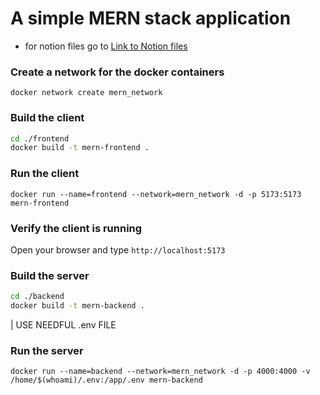 # A simple MERN stack application

- for notion files go to [Link to Notion files](https://github.com/theinfinox/courseApp/tree/docs)

### Create a network for the docker containers

`docker network create mern_network`

### Build the client 

```sh
cd ./frontend
docker build -t mern-frontend .
```

### Run the client

`docker run --name=frontend --network=mern_network -d -p 5173:5173 mern-frontend`

### Verify the client is running

Open your browser and type `http://localhost:5173`

### Build the server

```sh
cd ./backend
docker build -t mern-backend .
```
| USE NEEDFUL .env FILE
### Run the server

`docker run --name=backend --network=mern_network -d -p 4000:4000 -v /home/$(whoami)/.env:/app/.env mern-backend`


